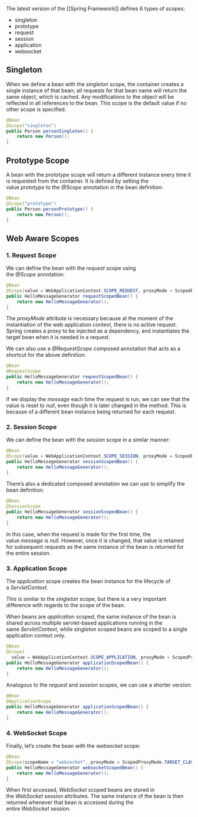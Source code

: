 The latest version of the [[Spring Framework]] defines 6 types of scopes:

- singleton
- prototype
- request
- session
- application
- websocket

## Singleton

When we define a bean with the _singleton_ scope, the container creates a single instance of that bean; all requests for that bean name will return the same object, which is cached. Any modifications to the object will be reflected in all references to the bean. This scope is the default value if no other scope is specified.

```java
@Bean
@Scope("singleton")
public Person personSingleton() {
    return new Person();
}
```

## Prototype Scope

A bean with the _prototype_ scope will return a different instance every time it is requested from the container. It is defined by setting the value _prototype_ to the _@Scope_ annotation in the bean definition:

```java
@Bean
@Scope("prototype")
public Person personPrototype() {
    return new Person();
}
```

## Web Aware Scopes

### 1. Request Scope

We can define the bean with the _request_ scope using the _@Scope_ annotation:

```java
@Bean
@Scope(value = WebApplicationContext.SCOPE_REQUEST, proxyMode = ScopedProxyMode.TARGET_CLASS)
public HelloMessageGenerator requestScopedBean() {
    return new HelloMessageGenerator();
}
```

The _proxyMode_ attribute is necessary because at the moment of the instantiation of the web application context, there is no active request. Spring creates a proxy to be injected as a dependency, and instantiates the target bean when it is needed in a request.

We can also use a _@RequestScope_ composed annotation that acts as a shortcut for the above definition:

```java
@Bean
@RequestScope
public HelloMessageGenerator requestScopedBean() {
    return new HelloMessageGenerator();
}
```

If we display the _message_ each time the request is run, we can see that the value is reset to _null_, even though it is later changed in the method. This is because of a different bean instance being returned for each request.
### 2. Session Scope

We can define the bean with the _session_ scope in a similar manner:

```java
@Bean
@Scope(value = WebApplicationContext.SCOPE_SESSION, proxyMode = ScopedProxyMode.TARGET_CLASS)
public HelloMessageGenerator sessionScopedBean() {
    return new HelloMessageGenerator();
}
```

There’s also a dedicated composed annotation we can use to simplify the bean definition:

```java
@Bean
@SessionScope
public HelloMessageGenerator sessionScopedBean() {
    return new HelloMessageGenerator();
}
```

In this case, when the request is made for the first time, the value _message_ is _null._ However, once it is changed, that value is retained for subsequent requests as the same instance of the bean is returned for the entire session.

### 3. Application Scope

The _application_ scope creates the bean instance for the lifecycle of a _ServletContext._

This is similar to the _singleton_ scope, but there is a very important difference with regards to the scope of the bean.

When beans are _application_ scoped, the same instance of the bean is shared across multiple servlet-based applications running in the same _ServletContext_, while _singleton_ scoped beans are scoped to a single application context only.

```java
@Bean
@Scope(
  value = WebApplicationContext.SCOPE_APPLICATION, proxyMode = ScopedProxyMode.TARGET_CLASS)
public HelloMessageGenerator applicationScopedBean() {
    return new HelloMessageGenerator();
}
```

Analogous to the _request_ and _session_ scopes, we can use a shorter version:

```java
@Bean
@ApplicationScope
public HelloMessageGenerator applicationScopedBean() {
    return new HelloMessageGenerator();
}
```

### 4. WebSocket Scope

Finally, let’s create the bean with the _websocket_ scope:

```java
@Bean
@Scope(scopeName = "websocket", proxyMode = ScopedProxyMode.TARGET_CLASS)
public HelloMessageGenerator websocketScopedBean() {
    return new HelloMessageGenerator();
}
```

When first accessed, _WebSocket_ scoped beans are stored in the _WebSocket_ session attributes. The same instance of the bean is then returned whenever that bean is accessed during the entire _WebSocket_ session.

